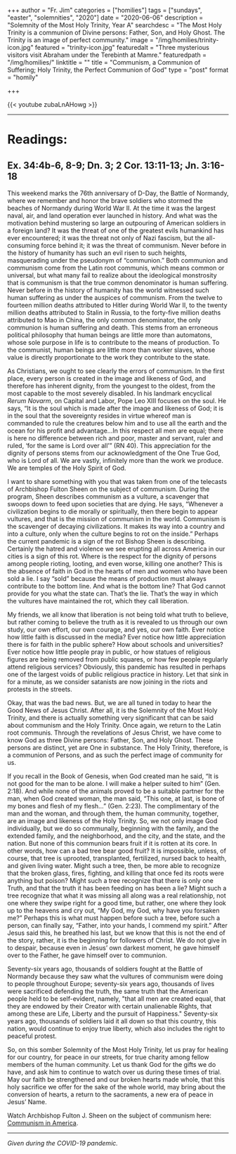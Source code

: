 +++
author = "Fr. Jim"
categories = ["homilies"]
tags = ["sundays", "easter", "solemnities", "2020"]
date = "2020-06-06"
description = "Solemnity of the Most Holy Trinity, Year A"
searchdesc = "The Most Holy Trinity is a communion of Divine persons: Father, Son, and Holy Ghost. The Trinity is an image of perfect community."
image = "/img/homilies/trinity-icon.jpg"
featured = "trinity-icon.jpg"
featuredalt = "Three mysterious visitors visit Abraham under the Terebinth at Mamre."
featuredpath = "/img/homilies/"
linktitle = ""
title = "Communism, a Communion of Suffering; Holy Trinity, the Perfect Communion of God"
type = "post"
format = "homily"

+++

{{< youtube zubaLnAHowg >}}

---

# Readings:
## Ex. 34:4b-6, 8-9; Dn. 3; 2 Cor. 13:11-13; Jn. 3:16-18

This weekend marks the 76th anniversary of D-Day, the Battle of Normandy, where we remember and honor the brave soldiers who stormed the beaches of Normandy during World War II. At the time it was the largest naval, air, and land operation ever launched in history. And what was the motivation behind mustering so large an outpouring of American soldiers in a foreign land? It was the threat of one of the greatest evils humankind has ever encountered; it was the threat not only of Nazi fascism, but the all-consuming force behind it; it was the threat of communism. Never before in the history of humanity has such an evil risen to such heights, masquerading under the pseudonym of “communion.” Both communion and communism come from the Latin root communis, which means common or universal, but what many fail to realize about the ideological monstrosity that is communism is that the true common denominator is human suffering. Never before in the history of humanity has the world witnessed such human suffering as under the auspices of communism. From the twelve to fourteen million deaths attributed to Hitler during World War II, to the twenty million deaths attributed to Stalin in Russia, to the forty-five million deaths attributed to Mao in China, the only common denominator, the only communion is human suffering and death. This stems from an erroneous political philosophy that human beings are little more than automatons, whose sole purpose in life is to contribute to the means of production. To the communist, human beings are little more than worker slaves, whose value is directly proportionate to the work they contribute to the state.

As Christians, we ought to see clearly the errors of communism. In the first place, every person is created in the image and likeness of God, and therefore has inherent dignity, from the youngest to the oldest, from the most capable to the most severely disabled. In his landmark encyclical *Rerum Novarm*, on Capital and Labor, Pope Leo XIII focuses on the soul. He says, “It is the soul which is made after the image and likeness of God; it is in the soul that the sovereignty resides in virtue whereof man is commanded to rule the creatures below him and to use all the earth and the ocean for his profit and advantage...In this respect all men are equal; there is here no difference between rich and poor, master and servant, ruler and ruled, ‘for the same is Lord over all’” (RN 40). This appreciation for the dignity of persons stems from our acknowledgment of the One True God, who is Lord of all. We are vastly, infinitely more than the work we produce. We are temples of the Holy Spirit of God.

I want to share something with you that was taken from one of the telecasts of Archbishop Fulton Sheen on the subject of communism. During the program, Sheen describes communism as a vulture, a scavenger that swoops down to feed upon societies that are dying. He says, “Whenever a civilization begins to die morally or spiritually, then there begin to appear vultures, and that is the mission of communism in the world. Communism is the scavenger of decaying civilizations. It makes its way into a country and into a culture, only when the culture begins to rot on the inside.” Perhaps the current pandemic is a sign of the rot Bishop Sheen is describing. Certainly the hatred and violence we see erupting all across America in our cities is a sign of this rot. Where is the respect for the dignity of persons among people rioting, looting, and even worse, killing one another? This is the absence of faith in God in the hearts of men and women who have been sold a lie. I say “sold” because the means of production must always contribute to the bottom line. And what is the bottom line? That God cannot provide for you what the state can. That’s the lie. That’s the way in which the vultures have maintained the rot, which they call liberation.

My friends, we all know that liberation is not being told what truth to believe, but rather coming to believe the truth as it is revealed to us through our own study, our own effort, our own courage, and yes, our own faith. Ever notice how little faith is discussed in the media? Ever notice how little appreciation there is for faith in the public sphere? How about schools and universities? Ever notice how little people pray in public, or how statues of religious figures are being removed from public squares, or how few people regularly attend religious services? Obviously, this pandemic has resulted in perhaps one of the largest voids of public religious practice in history. Let that sink in for a minute, as we consider satanists are now joining in the riots and protests in the streets.

Okay, that was the bad news. But, we are all tuned in today to hear the Good News of Jesus Christ. After all, it is the Solemnity of the Most Holy Trinity, and there is actually something very significant that can be said about communism and the Holy Trinity. Once again, we return to the Latin root communis. Through the revelations of Jesus Christ, we have come to know God as three Divine persons: Father, Son, and Holy Ghost. These persons are distinct, yet are One in substance. The Holy Trinity, therefore, is a communion of Persons, and as such the perfect image of community for us.

If you recall in the Book of Genesis, when God created man he said, “It is not good for the man to be alone. I will make a helper suited to him” (Gen. 2:18). And while none of the animals proved to be a suitable partner for the man, when God created woman, the man said, “This one, at last, is bone of my bones and flesh of my flesh…” (Gen. 2:23). The complimentary of the man and the woman, and through them, the human community, together, are an image and likeness of the Holy Trinity. So, we not only image God individually, but we do so communally, beginning with the family, and the extended family, and the neighborhood, and the city, and the state, and the nation. But none of this communion bears fruit if it is rotten at its core. In other words, how can a bad tree bear good fruit? It is impossible, unless, of course, that tree is uprooted, transplanted, fertilized, nursed back to health, and given living water. Might such a tree, then, be more able to recognize that the broken glass, fires, fighting, and killing that once fed its roots were anything but poison? Might such a tree recognize that there is only one Truth, and that the truth it has been feeding on has been a lie? Might such a tree recognize that what it was missing all along was a real relationship, not one where they swipe right for a good time, but rather, one where they look up to the heavens and cry out, “My God, my God, why have you forsaken me?” Perhaps this is what must happen before such a tree, before such a person, can finally say, “Father, into your hands, I commend my spirit.” After Jesus said this, he breathed his last, but we know that this is not the end of the story, rather, it is the beginning for followers of Christ. We do not give in to despair, because even in Jesus’ own darkest moment, he gave himself over to the Father, he gave himself over to communion.

Seventy-six years ago, thousands of soldiers fought at the Battle of Normandy because they saw what the vultures of communism were doing to people throughout Europe; seventy-six years ago, thousands of lives were sacrificed defending the truth, the same truth that the American people held to be self-evident, namely, "that all men are created equal, that they are endowed by their Creator with certain unalienable Rights, that among these are Life, Liberty and the pursuit of Happiness." Seventy-six years ago, thousands of soldiers laid it all down so that this country, this nation, would continue to enjoy true liberty, which also includes the right to peaceful protest.

So, on this somber Solemnity of the Most Holy Trinity, let us pray for healing for our country, for peace in our streets, for true charity among fellow members of the human community. Let us thank God for the gifts we do have, and ask him to continue to watch over us during these times of trial. May our faith be strengthened and our broken hearts made whole, that this holy sacrifice we offer for the sake of the whole world, may bring about the conversion of hearts, a return to the sacraments, a new era of peace in Jesus’ Name.

Watch Archbishop Fulton J. Sheen on the subject of communism here: [Communism in America](https://www.youtube.com/watch?v=w5iUYQ_yF_M).

---
*Given during the COVID-19 pandemic.*